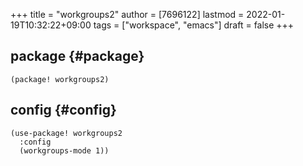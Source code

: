 +++
title = "workgroups2"
author = [7696122]
lastmod = 2022-01-19T10:32:22+09:00
tags = ["workspace", "emacs"]
draft = false
+++

## package {#package}

```elisp
(package! workgroups2)
```


## config {#config}

```elisp
(use-package! workgroups2
  :config
  (workgroups-mode 1))
```
